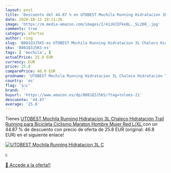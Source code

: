 ```yaml
---
layout: post
title: 'Descuento del 44.87 % en UTOBEST Mochila Running Hidratacion 3L C'
date: 2020-10-12 19:11:26
image: 'https://m.media-amazon.com/images/I/41zHJIFke8L._SL200_.jpg'
comments: true
category: ofertas
author: ring
slug: 'B081Q3J5KS-es UTOBEST Mochila Running Hidratacion 3L Chaleco Hidratación...'
sku: 'B081Q3J5KS-es'
tags: [ 'mochila', ]
actualPrice: 25.8 EUR
currency: EUR
price: 25.8
comparePrice: 46.8 EUR
prodname: 'UTOBEST Mochila Running Hidratacion 3L Chaleco Hidratación Trail Running para Bicicleta Ciclismo Maraton Hombre Mujer Red L/XL '
country: 'es'
flag: '🇪🇸'
brand: ''
buyurl: 'https://www.amazon.es/dp/B081Q3J5KS/?tag=tolees-21'
descuento: '44.87'
average: '25.8'
---
```


Tienes [UTOBEST Mochila Running Hidratacion 3L Chaleco Hidratación Trail Running para Bicicleta Ciclismo Maraton Hombre Mujer Red L/XL ](https://www.amazon.es/dp/B081Q3J5KS/?tag=tolees-21) con un 44.87 % de descuento con precio de oferta de 25.8 EUR (original: 46.8 EUR) en el siguiente enlace!

[![UTOBEST Mochila Running Hidratacion 3L C](https://m.media-amazon.com/images/I/41zHJIFke8L._SL200_.jpg)](https://www.amazon.es/dp/B081Q3J5KS/?tag=tolees-21)

ℹ️:


[🛒 Accede a la oferta!!](https://www.amazon.es/dp/B081Q3J5KS/?tag=tolees-21)
